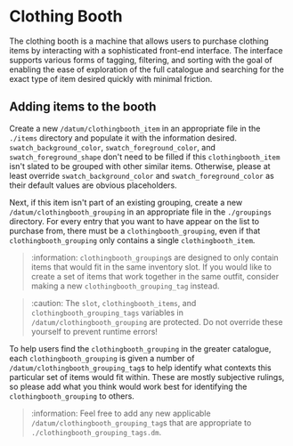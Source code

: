 
# Clothing Booth

The clothing booth is a machine that allows users to purchase clothing items by interacting with a sophisticated front-end interface. The interface supports various forms of tagging, filtering, and sorting with the goal of enabling the ease of exploration of the full catalogue and searching for the exact type of item desired quickly with minimal friction.

## Adding items to the booth

Create a new `/datum/clothingbooth_item` in an appropriate file in the `./items` directory and populate it with the information desired. `swatch_background_color`, `swatch_foreground_color`, and `swatch_foreground_shape` don't need to be filled if this `clothingbooth_item` isn't slated to be grouped with other similar items. Otherwise, please at least override `swatch_background_color` and `swatch_foreground_color` as their default values are obvious placeholders.

Next, if this item isn't part of an existing grouping, create a new `/datum/clothingbooth_grouping` in an appropriate file in the `./groupings` directory. For every entry that you want to have appear on the list to purchase from, there must be a `clothingbooth_grouping`, even if that `clothingbooth_grouping` only contains a single `clothingbooth_item`.

> :information: `clothingbooth_grouping`s are designed to only contain items that would fit in the same inventory slot. If you would like to create a set of items that work together in the same outfit, consider making a new `clothingbooth_grouping_tag` instead.

> :caution: The `slot`, `clothingbooth_items`, and `clothingbooth_grouping_tags` variables in `/datum/clothingbooth_grouping` are protected. Do not override these yourself to prevent runtime errors!

To help users find the `clothingbooth_grouping` in the greater catalogue, each `clothingbooth_grouping` is given a number of `/datum/clothingbooth_grouping_tag`s to help identify what contexts this particular set of items would fit within. These are mostly subjective rulings, so please add what you think would work best for identifying the `clothingbooth_grouping` to others.

> :information: Feel free to add any new applicable `/datum/clothingbooth_grouping_tag`s that are appropriate to `./clothingbooth_grouping_tags.dm`.
